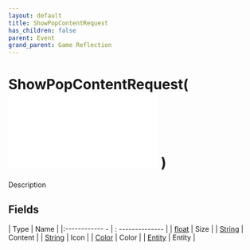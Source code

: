 ```yaml
---
layout: default
title: ShowPopContentRequest
has_children: false
parent: Event
grand_parent: Game Reflection
---
```

# ShowPopContentRequest( ![ EntityEventBase ](game-reflection/events/entity_event_base.md) )
Description 

## Fields
| Type | Name |
|:------------ - | : -------------- |
| [float](game-reflection/components/float.md) | Size |
| [String](game-reflection/components/string.md) | Content |
| [String](game-reflection/components/string.md) | Icon |
| [Color](game-reflection/classes/color.md) | Color |
| [Entity](game-reflection/classes/entity.md) | Entity |
